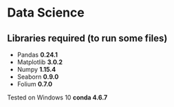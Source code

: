 # Data Science

## Libraries required (to run some files)
+ Pandas **0.24.1**
+ Matplotlib **3.0.2**
+ Numpy **1.15.4**
+ Seaborn **0.9.0**
+ Folium **0.7.0**

Tested on Windows 10 **conda 4.6.7**
